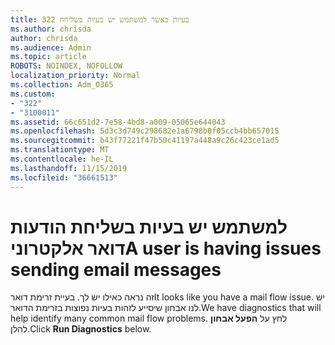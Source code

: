 ```yaml
---
title: 322 בעיות כאשר למשתמש יש בעיות בשליחה
ms.author: chrisda
author: chrisda
ms.audience: Admin
ms.topic: article
ROBOTS: NOINDEX, NOFOLLOW
localization_priority: Normal
ms.collection: Adm_O365
ms.custom:
- "322"
- "3100011"
ms.assetid: 66c651d2-7e58-4bd8-a009-05065e644043
ms.openlocfilehash: 5d3c3d749c298682e1a6798b0f05ccb4bb657015
ms.sourcegitcommit: b43f77221f47b50c41197a448a9c26c423ce1ad5
ms.translationtype: MT
ms.contentlocale: he-IL
ms.lasthandoff: 11/15/2019
ms.locfileid: "36661513"
---
```

# <a name="a-user-is-having-issues-sending-email-messages"></a><span data-ttu-id="259a5-102">למשתמש יש בעיות בשליחת הודעות דואר אלקטרוני</span><span class="sxs-lookup"><span data-stu-id="259a5-102">A user is having issues sending email messages</span></span>

<span data-ttu-id="259a5-103">זה נראה כאילו יש לך. בעיית זרימת דואר</span><span class="sxs-lookup"><span data-stu-id="259a5-103">It looks like you have a mail flow issue.</span></span> <span data-ttu-id="259a5-104">יש לנו אבחון שיסייע לזהות בעיות נפוצות בזרימת הדואר.</span><span class="sxs-lookup"><span data-stu-id="259a5-104">We have diagnostics that will help identify many common mail flow problems.</span></span> <span data-ttu-id="259a5-105">לחץ על **הפעל אבחון** להלן.</span><span class="sxs-lookup"><span data-stu-id="259a5-105">Click **Run Diagnostics** below.</span></span>
